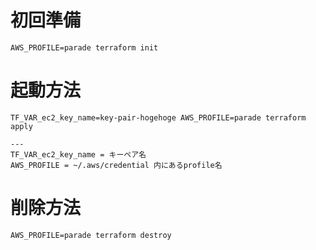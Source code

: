# 初回準備

```
AWS_PROFILE=parade terraform init
```

# 起動方法

```
TF_VAR_ec2_key_name=key-pair-hogehoge AWS_PROFILE=parade terraform apply

---
TF_VAR_ec2_key_name = キーペア名
AWS_PROFILE = ~/.aws/credential 内にあるprofile名
```

# 削除方法

```
AWS_PROFILE=parade terraform destroy
```